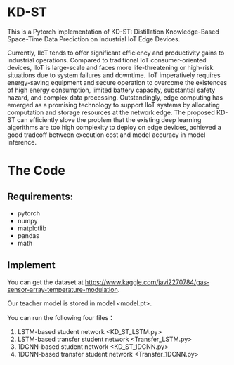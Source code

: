 # KD-ST


This is a Pytorch implementation of KD-ST: Distillation Knowledge-Based Space-Time Data Prediction on Industrial IoT Edge Devices.

Currently, IIoT tends to offer significant efficiency and productivity gains to industrial operations. 
Compared to traditional IoT consumer-oriented devices, IIoT is large-scale and faces more life-threatening or high-risk situations due to system failures and downtime. 
IIoT imperatively requires energy-saving equipment and secure operation to overcome the existences of high energy consumption, 
limited battery capacity, substantial safety hazard, and complex data processing. 
Outstandingly, edge computing has emerged as a promising technology to support IIoT systems by allocating computation and storage resources at the network edge. 
The proposed KD-ST can efficiently slove the problem that the existing deep learning algorithms are too high complexity to deploy on edge devices, 
achieved a good tradeoff between execution cost and model accuracy in model inference.


# The Code
## Requirements:
* pytorch
* numpy
* matplotlib
* pandas
* math

## Implement
You can get the dataset at https://www.kaggle.com/javi2270784/gas-sensor-array-temperature-modulation.


Our teacher model is stored in model <model.pt>.


You can run the following four files：

1. LSTM-based student network <KD_ST_LSTM.py>
2. LSTM-based transfer student network <Transfer_LSTM.py>
3. 1DCNN-based student network <KD_ST_1DCNN.py>
4. 1DCNN-based transfer student network <Transfer_1DCNN.py>
